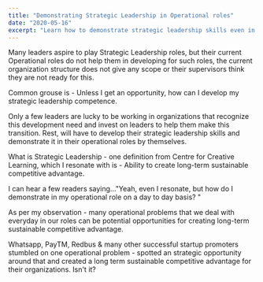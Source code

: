 ```yaml
---
title: "Demonstrating Strategic Leadership in Operational roles"
date: "2020-05-16"
excerpt: "Learn how to demonstrate strategic leadership skills even in operational roles by identifying and leveraging strategic opportunities."
---
```


Many leaders aspire to play Strategic Leadership roles, but their current Operational roles do not help them in developing for such roles, the current organization structure does not give any scope or their supervisors think they are not ready for this.

Common grouse is - Unless I get an opportunity, how can I develop my strategic leadership competence.

Only a few leaders are lucky to be working in organizations that recognize this development need and invest on leaders to help them make this transition.  Rest, will have to develop their strategic leadership skills and demonstrate it in their operational roles by themselves.

What is Strategic Leadership - one definition from Centre for Creative Learning, which I resonate with is - Ability to create long-term sustainable competitive advantage.   

I can hear a few readers saying..."Yeah, even I resonate, but how do I demonstrate in my operational role on a day to day basis? "

As per my observation - many operational problems that we deal with everyday in our roles can be potential opportunities for creating long-term sustainable competitive advantage.   

Whatsapp, PayTM, Redbus & many other successful startup promoters stumbled on one operational problem - spotted an strategic opportunity around that and created a long term sustainable competitive advantage for their organizations. Isn't it?

